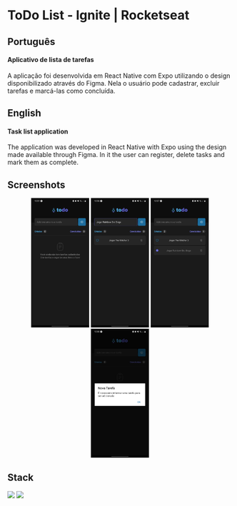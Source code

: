 # ToDo List - Ignite | Rocketseat

## Português

#### Aplicativo de lista de tarefas

A aplicação foi desenvolvida em React Native com Expo utilizando o design disponibilizado através do Figma. Nela o usuário pode cadastrar, excluir tarefas e marcá-las como concluída.

## English

#### Task list application

The application was developed in React Native with Expo using the design made available through Figma. In it the user can register, delete tasks and mark them as complete.

## Screenshots

<div align="center">
    <div>
        <img width="130px" src="./assets/print-1.jpg" alt="Print da tela inicial sem tarefas cadastradas" />
        <img width="130px" src="./assets/print-2.jpg" alt="Print da tela inicial com a tarefa 'Jogar The Witcher 3' adicionada com a tarefa 'Jogar Rainbow Six: Siege' escrita no input" />
        <img width="130px" src="./assets/print-3.jpg" alt="Print da tela inicial com a tarefas 'Jogar The Witcher 3' e 'Jogar Rainbow Six: Siege' adicionas com a tarefa 'Jogar Rainbow Six: Siege' marcada como concluída " />
        <img width="130px" src="./assets/print-4.jpg" alt="Print da tela inicial com um alerta indicando que é necessário indicar uma tarefa para ser adicionada" />
    </div>
</div>

## Stack

<img width="30px" src="https://cdn.jsdelivr.net/gh/devicons/devicon/icons/typescript/typescript-original.svg"/> <img width="30px" src="https://cdn.jsdelivr.net/gh/devicons/devicon/icons/react/react-original.svg"/>
